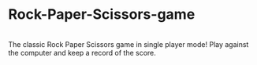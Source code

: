 # Rock-Paper-Scissors-game
<br>
The classic Rock Paper Scissors game in single player mode! Play against the computer and keep a record of the score.
